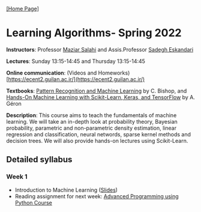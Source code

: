 [[Home Page]](https://sadegh28.github.io/eskandari)  
# Learning Algorithms- Spring 2022

**Instructors**: Professor [Maziar Salahi](https://scholar.google.com/citations?user=8cXhHrsAAAAJ&hl=en) and Assis.Professor [Sadegh Eskandari](https://sadegh28.github.io/eskandari) 

**Lectures**: Sunday 13:15-14:45 and Thursday 13:15-14:45

**Online communication**: (Videos and Homeworks) [https://ecent2.guilan.ac.ir/](https://ecent2.guilan.ac.ir/)

**Textbooks**: [Pattern Recognition and Machine Learning](https://www.microsoft.com/en-us/research/people/cmbishop/prml-book/) by C. Bishop, and [Hands-On Machine Learning with Scikit-Learn, Keras, and TensorFlow](https://www.oreilly.com/library/view/hands-on-machine-learning/9781492032632/) by A. Géron

**Description**: This course aims to teach the fundamentals of machine learning. We will take an in-depth look at probability theory, Bayesian probability, parametric and non-parametric density estimation, linear regression and classification, neural networds, sparse kernel methods and decision trees. We will also provide hands-on lectures using Scikit-Learn. 

## Detailed syllabus
### Week 1
* Introduction to Machine Learning ([Slides](Materials/intro.pdf))
* Reading assignment for next week: [Advanced Programming using Python Course]( https://sadegh28.github.io/AP1400-1/) 
